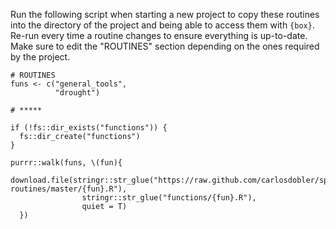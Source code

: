 Run the following script when starting a new project to copy these routines into the directory of the project and being able to access them with `{box}`. Re-run every time a routine changes to ensure everything is up-to-date.
Make sure to edit the "ROUTINES" section depending on the ones required by the project.

```
# ROUTINES
funs <- c("general_tools",
          "drought")

# *****

if (!fs::dir_exists("functions")) {
  fs::dir_create("functions")
}

purrr::walk(funs, \(fun){
  download.file(stringr::str_glue("https://raw.github.com/carlosdobler/spatial-routines/master/{fun}.R"), 
                stringr::str_glue("functions/{fun}.R"), 
                quiet = T)
  })
```

